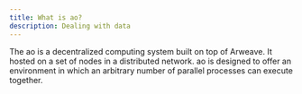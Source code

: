 ```yaml
---
title: What is ao?
description: Dealing with data
---
```


The ao is a decentralized computing system built on top of Arweave.
It hosted on a set of nodes in a distributed network.
ao is designed to offer an environment in which an arbitrary number of parallel processes can execute together.
